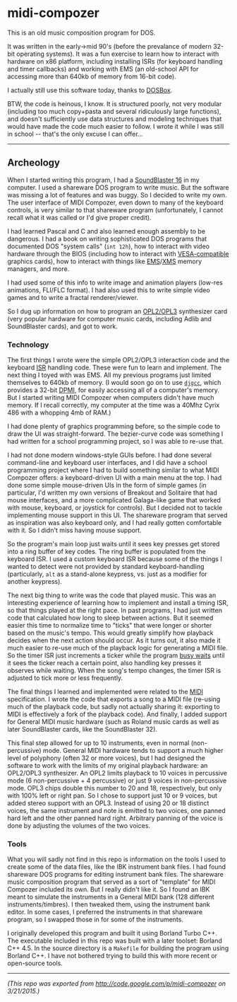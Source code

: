# midi-compozer

This is an old music composition program for DOS.

It was written in the early->mid 90's (before the prevalance of modern 32-bit operating systems). It was a fun exercise to learn how to interact with hardware on x86 platform, including installing ISRs (for keyboard handling and timer callbacks) and working with EMS (an old-school API for accessing more than 640kb of memory from 16-bit code).

I actually still use this software today, thanks to [DOSBox](https://www.dosbox.com/).

BTW, the code is heinous, I know. It is structured poorly, not very modular (including too much copy+pasta and several ridiculously large functions), and doesn't sufficiently use data structures and modeling techniques that would have made the code much easier to follow. I wrote it while I was still in school -- that's the only excuse I can offer...

----

## Archeology

When I started writing this program, I had a [SoundBlaster 16](https://en.wikipedia.org/wiki/Sound_Blaster_16) in my computer. I used a shareware DOS program to write music. But the software was missing a lot of features and was buggy. So I decided to write my own. The user interface of MIDI Compozer, even down to many of the keyboard controls, is very similar to that shareware program (unfortunately, I cannot recall what it was called or I'd give proper credit).

I had learned Pascal and C and also learned enough assembly to be dangerous. I had a book on writing sophisticated DOS programs that documented DOS "system calls" (`int 12h`), how to interact with video hardware through the BIOS (including how to interact with [VESA-compatible](https://en.wikipedia.org/wiki/VESA_BIOS_Extensions) graphics cards), how to interact with things like [EMS](https://en.wikipedia.org/wiki/Expanded_memory#EMS)/[XMS](https://en.wikipedia.org/wiki/Extended_memory#eXtended_Memory_Specification_(XMS)) memory managers, and more.

I had used some of this info to write image and animation players (low-res animations, FLI/FLC format). I had also used this to write simple video games and to write a fractal renderer/viewer.

So I dug up information on how to program an [OPL2/OPL3](https://en.wikipedia.org/wiki/Yamaha_YMF262) synthesizer card (very popular hardware for computer music cards, including Adlib and SoundBlaster cards), and got to work.

### Technology

The first things I wrote were the simple OPL2/OPL3 interaction code and the keyboard [ISR](https://en.wikipedia.org/wiki/Interrupt_handler) handling code. These were fun to learn and implement. The next thing I toyed with was EMS. All my previous programs just limited themselves to 640kb of memory. (I would soon go on to use [`djgcc`](https://en.wikipedia.org/wiki/DJGCC), which provides a 32-bit [DPMI](https://en.wikipedia.org/wiki/DOS_Protected_Mode_Interface), for easily accessing all of a computer's memory. But I started writing MIDI Compozer when computers didn't have much memory. If I recall correctly, my computer at the time was a 40Mhz Cyrix 486 with a whopping 4mb of RAM.)

I had done plenty of graphics programming before, so the simple code to draw the UI was straight-forward. The bezier-curve code was something I had written for a school programming project, so I was able to re-use that.

I had not done modern windows-style GUIs before. I had done several command-line and keyboard user interfaces, and I did have a school programming project where I had to build something similar to what MIDI Compozer offers: a keyboard-driven UI with a main menu at the top. I had done some simple mouse-driven UIs in the form of simple games (in particular, I'd written my own versions of Breakout and Solitaire that had mouse interfaces, and a more complicated Galaga-like game that worked with mouse, keyboard, or joystick for controls). But I decided not to tackle implementing mouse support in this UI. The shareware program that served as inspiration was also keyboard only, and I had really gotten comfortable with it. So I didn't miss having mouse support.

So the program's main loop just waits until it sees key presses get stored into a ring buffer of key codes. The ring buffer is populated from the keyboard ISR. I used a custom keyboard ISR because some of the things I wanted to detect were not provided by standard keyboard-handling (particularly, `alt` as a stand-alone keypress, vs. just as a modifier for another keypress).

The next big thing to write was the code that played music. This was an interesting experience of learning how to implement and install a timing ISR, so that things played at the right pace. In past programs, I had just written code that calculated how long to sleep between actions. But it seemed easier this time to normalize time to "ticks" that were longer or shorter based on the music's tempo. This would greatly simplify how playback decides when the next action should occur. As it turns out, it also made it much easier to re-use much of the playback logic for generating a MIDI file. So the timer ISR just increments a ticker while the program [busy waits](https://en.wikipedia.org/wiki/Busy_waiting) until it sees the ticker reach a certain point, also handling key presses it observes while waiting. When the song's tempo changes, the timer ISR is adjusted to tick more or less frequently.

The final things I learned and implemented were related to the [MIDI](https://en.wikipedia.org/wiki/MIDI) specification. I wrote the code that exports a song to a MIDI file (re-using much of the playback code, but sadly not actually sharing it: exporting to MIDI is effectively a fork of the playback code). And finally, I added support for General MIDI music hardware (such as Roland music cards as well as later SoundBlaster cards, like the SoundBlaster 32).

This final step allowed for up to 10 instruments, even in normal (non-percussive) mode. General MIDI hardware tends to support a much higher level of polyphony (often 32 or more voices), but I had designed the software to work with the limits of my original playback hardware: an OPL2/OPL3 synthesizer. An OPL2 limits playback to 10 voices in percussive mode (6 non-percussive + 4 percussive) or just 9 voices in non-percussive mode. OPL3 chips double this number to 20 and 18, respectively, but only with 100% left or right pan. So I chose to support just 10 or 9 voices, but added stereo support with an OPL3. Instead of using 20 or 18 distinct voices, the same instrument and note is emitted to two voices, one panned hard left and the other panned hard right. Arbitrary panning of the voice is done by adjusting the volumes of the two voices.

### Tools

What you will sadly not find in this repo is information on the tools I used to create some of the data files, like the IBK instrument bank files. I had found shareware DOS programs for editing instrument bank files. The shareware music composition program that served as a sort of "template" for MIDI Compozer included its own. But I really didn't like it. So I found an IBK meant to simulate the instruments in a General MIDI bank (128 different instruments/timbres). I then tweaked them, using the instrument bank editor. In some cases, I preferred the instruments in that shareware program, so I swapped those in for some of the instruments.

I originally developed this program and built it using Borland Turbo C++. The executable included in this repo was built with a later toolset: Borland C++ 4.5. In the source directory is a `Makefile` for building the program using Borland C++. I have not bothered trying to build this with more recent or open-source tools.

----

*(This repo was exported from http://code.google.com/p/midi-compozer on 3/21/2015.)*
